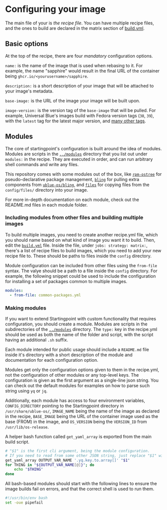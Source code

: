 # Configuring your image

The main file of your is *the recipe file*. You can have multiple recipe files, and the ones to build are declared in the matrix section of [build.yml](../.github/workflows/build.yml). 

## Basic options

At the top of the recipe, there are four *mandatory* configuration options.

`name:` is the name of the image that is used when rebasing to it. For example, the name "sapphire" would result in the final URL of the container being `ghcr.io/<yourusername>/sapphire`.

`description:` is a short description of your image that will be attached to your image's metadata. 

`base-image:` is the URL of the image your image will be built upon. 

`image-version:` is the version tag of the `base-image` that will be pulled. For example, Universal Blue's images build with Fedora version tags (`38`, `39`), with the `latest` tag for the latest major version, and [many other tags](https://github.com/ublue-os/main/pkgs/container/base-main/versions?filters%5Bversion_type%5D=tagged).

## Modules

The core of startingpoint's configuration is built around the idea of modules. Modules are scripts in the [`../modules`](../modules/) directory that you list out under `modules:` in the recipe. They are executed in order, and can run arbitrary shell commands and write any files.

This repository comes with some modules out of the box, like [`rpm-ostree`](../modules/rpm-ostree) for pseudo-declarative package management, [`bling`](../modules/bling) for pulling extra components from [`ublue-os/bling`](https://github.com/ublue-os/bling), and [`files`](../modules/files) for copying files from the `config/files/` directory into your image.

For more in-depth documentation on each module, check out the README.md files in each module folder.

### Including modules from other files and building multiple images

To build multiple images, you need to create another recipe.yml file, which you should name based on what kind of image you want it to build. Then, edit the [`build.yml`](../.github/workflows/build.yml) file. Inside the file, under `jobs: strategy: matrix:`, there's a list of recipe files to build images, which you need to add your new recipe file to. These should be paths to files inside the `config` directory.

Module configuration can be included from other files using the `from-file` syntax. The valye should be a path to a file inside the `config` directory. For example, the following snippet could be used to include the configuration for installing a set of packages common to multiple images.
```yml
modules:
  - from-file: common-packages.yml
```

### Making modules

If you want to extend Startingpoint with custom functionality that requires configuration, you should create a module. Modules are scripts in the subdirectories of the [`../modules`](../modules/) directory. The `type:` key in the recipe.yml should be used as both the name of the folder and script, with the script having an additional `.sh` suffix.

Each module intended for public usage should include a `README.md` file inside it's directory with a short description of the module and documentation for each configuration option.

Modules get only the configuration options given to them in the recipe.yml, not the configuration of other modules or any top-level keys. The configuration is given as the first argument as a single-line json string. You can check out the default modules for examples on how to parse such string using `yq` or `jq`.  

Additionally, each module has access to four environment variables, `CONFIG_DIRECTORY` pointing to the Startingpoint directory in `/usr/share/ublue-os/`, `IMAGE_NAME` being the name of the image as declared in the recipe, `BASE_IMAGE` being the URL of the container image used as the base (FROM) in the image, and `OS_VERSION` being the `VERSION_ID` from `/usr/lib/os-release`.

A helper bash function called `get_yaml_array` is exported from the main build script.
```bash
# "$1" is the first cli argument, being the module configuration.
# If you need to read from some other JSON string, just replace "$1" with "$VARNAME".
get_yaml_array OUTPUT_VAR_NAME '.yq.key.to.array[]' "$1"
for THING in "${OUTPUT_VAR_NAME[@]}"; do
    echo "$THING"
done
```

All bash-based modules should start with the following lines to ensure the image builds fail on errors, and that the correct shell is used to run them.
```bash
#!/usr/bin/env bash
set -oue pipefail
```